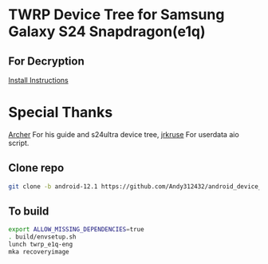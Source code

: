 # TWRP Device Tree for Samsung Galaxy S24 Snapdragon(e1q)

## For Decryption
[Install Instructions](https://xdaforums.com/t/sm-s928b-0-userdata_aio-odin-flashable-to-automatically-remove-encryption-make-rom-rw-install-twrp-root-use-on-stock-firmware-unlocked-bootloaders.4660645/)

# Special Thanks 
[Archer](https://github.com/archer3770) For his guide and s24ultra device tree,
[jrkruse](https://xdaforums.com/m/jrkruse.1949695/) For userdata aio script.

## Clone repo
```bash 
git clone -b android-12.1 https://github.com/Andy312432/android_device_samsung_sm8650_twrp device/samsung/e1q
```

## To build 
```bash
export ALLOW_MISSING_DEPENDENCIES=true
. build/envsetup.sh
lunch twrp_e1q-eng
mka recoveryimage
```
